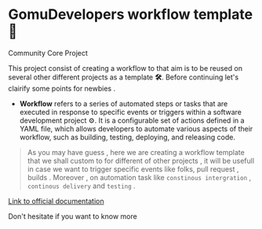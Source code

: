 # GomuDevelopers workflow template 🚀

Community Core Project

  This project consist of creating a workflow to that aim is to be reused on several other different projects as a template **🛠️**.  Before continuing let's clairify 
  some points for newbies .
- **Workflow** refers to a series of automated steps or tasks that are executed in response to specific events or triggers within a software development project ⚙️.
    It is a configurable set of actions defined in a YAML file, which allows developers to automate various aspects of their workflow, such as building, testing, deploying, and releasing code.

 > As  you may have guess , here we are creating a workflow template that we shall custom to for different of other projects , it will be usefull in case we want to trigger specific
 > events like folks, pull request , builds . Moreover , on automation task like `constinous intergration` , `continous delivery` and  `testing` .

   [Link to official documentation](https://docs.github.com/fr/actions/learn-github-actions)

   Don't hesitate if you want to know more
   

  
